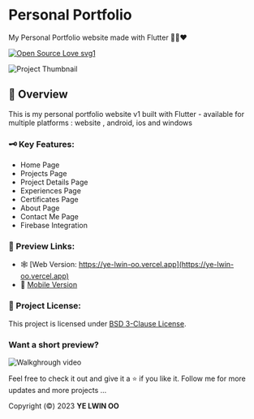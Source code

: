# Personal Portfolio

My Personal Portfolio website made with Flutter 🍃🍒❤️

[![Open Source Love svg1](https://badges.frapsoft.com/os/v3/open-source.svg?v=103)](#)

![Project Thumbnail](assets/images/thumbnails/portfolio_thumbnail.png)

## 📑 Overview

This is my personal portfolio website v1 built with Flutter - available for multiple platforms : website , android, ios and windows

### 🗝️ Key Features:

- Home Page
- Projects Page
- Project Details Page
- Experiences Page
- Certificates Page
- About Page
- Contact Me Page
- Firebase Integration

### 🔗 Preview Links:

- 🕸️ [Web Version: https://ye-lwin-oo.vercel.app](https://ye-lwin-oo.vercel.app)
- 📱 [Mobile Version](http://u.pc.cd/oJ17)

### 🪪 Project License:

This project is licensed under [BSD 3-Clause License](LICENSE).

### Want a short preview?

![Walkghrough video](assets/images/thumbnails/portfolio_peek.gif)

Feel free to check it out and give it a ⭐ if you like it.
Follow me for more updates and more projects ...

Copyright (©️) 2023 **YE LWIN OO**
